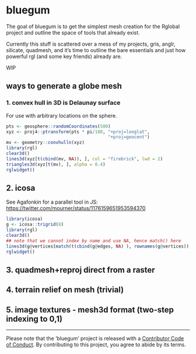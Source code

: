 
<!-- README.md is generated from README.Rmd. Please edit that file -->

# bluegum

<!-- badges: start -->

<!-- badges: end -->

The goal of bluegum is to get the simplest mesh creation for the Rglobal
project and outline the space of tools that already exist.

Currently this stuff is scattered over a mess of my projects, gris,
anglr, silicate, quadmesh, and it’s time to outline the bare essentials
and just how powerful rgl (and some key friends) already are.

WIP

## ways to generate a globe mesh

### 1\. convex hull in 3D is Delaunay surface

For use with arbitrary locations on the sphere.

``` r
pts <- geosphere::randomCoordinates(500)
xyz <- proj4::ptransform(pts * pi/180, "+proj=longlat", 
                                       "+proj=geocent")
mv <- geometry::convhulln(xyz)
library(rgl)
clear3d()
lines3d(xyz[t(cbind(mv, NA)), ], col = "firebrick", lwd = 2)
triangles3d(xyz[t(mv), ], alpha = 0.4)
rglwidget()
```

## 2\. icosa

See Agafonkin for a parallel tool in JS:
<https://twitter.com/mourner/status/1176159651953594370>

``` r
library(icosa)
g <- icosa::trigrid(8)
library(rgl)
clear3d()
## note that we cannot index by name and use NA, hence match() here
lines3d(g@vertices[match(t(cbind(g@edges, NA) ), rownames(g@vertices)), ])
rglwidget()
```

## 3\. quadmesh+reproj direct from a raster

## 4\. terrain relief on mesh (trivial)

## 5\. image textures - mesh3d format (two-step indexing to 0,1)

-----

Please note that the ‘bluegum’ project is released with a [Contributor
Code of Conduct](CODE_OF_CONDUCT.md). By contributing to this project,
you agree to abide by its terms.
